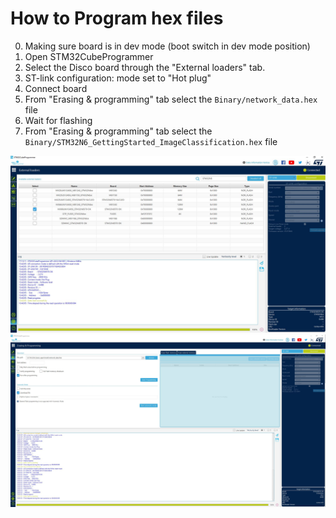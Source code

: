 # How to Program hex files

0. Making sure board is in dev mode (boot switch in dev mode position)
1. Open STM32CubeProgrammer
2. Select the Disco board through the "External loaders" tab.
3. ST-link configuration: mode set to "Hot plug"
4. Connect board
5. From "Erasing & programming" tab select the `Binary/network_data.hex` file
6. Wait for flashing
7. From "Erasing & programming" tab select the `Binary/STM32N6_GettingStarted_ImageClassification.hex` file

![Board Selection](../_htmresc/selectBoard.JPG)
![Flash the Hex file](../_htmresc/flashHex.JPG)
